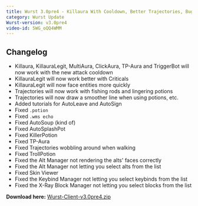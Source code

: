 ```yaml
---
title: Wurst 3.0pre4 - Killaura With Cooldown, Better Trajectories, Bugfixes
category: Wurst Update
Wurst-version: v3.0pre4
video-id: 5WG_oQQ4WMM
---
```

## Changelog
- Killaura, KillauraLegit, MultiAura, ClickAura, TP-Aura and TriggerBot will now work with the new attack cooldown
- KillauraLegit will now work better with Criticals
- KillauraLegit will now face entities more quickly
- Trajectories will now work with fishing rods and lingering potions
- Trajectories will now draw a smoother line when using potions, etc.
- Added tutorials for AutoLeave and AutoSign
- Fixed `.potion`
- Fixed `.wms echo`
- Fixed AutoSoup (kind of)
- Fixed AutoSplashPot<!--read more-->
- Fixed KillerPotion
- Fixed TP-Aura
- Fixed Trajectories wobbling around when walking
- Fixed TrollPotion
- Fixed the Alt Manager not rendering the alts' faces correctly
- Fixed the Alt Manager not letting you select alts from the list
- Fixed Skin Viewer
- Fixed the Keybind Manager not letting you select keybinds from the list
- Fixed the X-Ray Block Manager not letting you select blocks from the list

**Download here:** [Wurst-Client-v3.0pre4.zip](https://github.com/Wurst-Imperium/Wurst-Client-for-MC-1.9.X/releases/download/v3.0pre4/Wurst-Client-v3.0pre4.zip)
